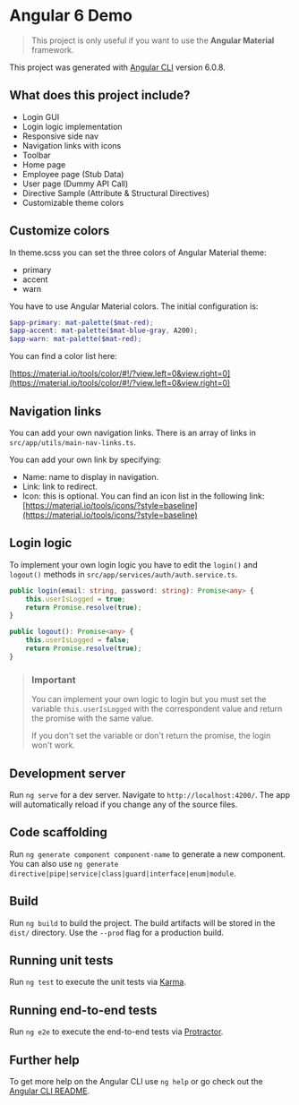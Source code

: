 
# Angular 6 Demo

> This project is only useful if you want to use the **Angular Material** framework.

This project was generated with [Angular CLI](https://github.com/angular/angular-cli) version 6.0.8.

## What does this project include?

- Login GUI
- Login logic implementation
- Responsive side nav
- Navigation links with icons
- Toolbar
- Home page
- Employee page (Stub Data)
- User page (Dummy API Call)
- Directive Sample (Attribute & Structural Directives)
- Customizable theme colors

## Customize colors

In theme.scss you can set the three colors of Angular Material theme:

- primary
- accent
- warn

You have to use Angular Material colors. The initial configuration is:

```scss
$app-primary: mat-palette($mat-red);
$app-accent: mat-palette($mat-blue-gray, A200);
$app-warn: mat-palette($mat-red);
```

You can find a color list here:

[https://material.io/tools/color/#!/?view.left=0&view.right=0](https://material.io/tools/color/#!/?view.left=0&view.right=0)

## Navigation links

You can add your own navigation links. There is an array of links in `src/app/utils/main-nav-links.ts`.

You can add your own link by specifying:

- Name: name to display in navigation.
- Link: link to redirect.
- Icon: this is optional. You can find an icon list in the following link: [https://material.io/tools/icons/?style=baseline](https://material.io/tools/icons/?style=baseline)

## Login logic

To implement your own login logic you have to edit the `login()` and `logout()` methods in `src/app/services/auth/auth.service.ts`.

```typescript
public login(email: string, password: string): Promise<any> {
    this.userIsLogged = true;
    return Promise.resolve(true);
}

public logout(): Promise<any> {
    this.userIsLogged = false;
    return Promise.resolve(true);
}
```

> ### Important
>
> You can implement your own logic to login but you must set the variable `this.userIsLogged` with the correspondent value and return the promise with the same value.
>
> If you don't set the variable or don't return the promise, the login won't work.

## Development server

Run `ng serve` for a dev server. Navigate to `http://localhost:4200/`. The app will automatically reload if you change any of the source files.

## Code scaffolding

Run `ng generate component component-name` to generate a new component. You can also use `ng generate directive|pipe|service|class|guard|interface|enum|module`.

## Build

Run `ng build` to build the project. The build artifacts will be stored in the `dist/` directory. Use the `--prod` flag for a production build.

## Running unit tests

Run `ng test` to execute the unit tests via [Karma](https://karma-runner.github.io).

## Running end-to-end tests

Run `ng e2e` to execute the end-to-end tests via [Protractor](http://www.protractortest.org/).

## Further help

To get more help on the Angular CLI use `ng help` or go check out the [Angular CLI README](https://github.com/angular/angular-cli/blob/master/README.md).
